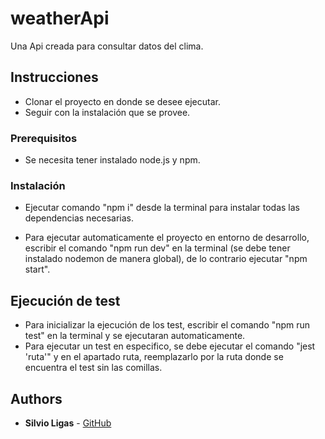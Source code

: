 # weatherApi

Una Api creada para consultar datos del clima.

## Instrucciones

- Clonar el proyecto en donde se desee ejecutar.
- Seguir con la instalación que se provee.

### Prerequisitos

- Se necesita tener instalado node.js y npm.

### Instalación

- Ejecutar comando "npm i" desde la terminal para instalar todas las dependencias necesarias.

- Para ejecutar automaticamente el proyecto en entorno de desarrollo, escribir el comando "npm run dev" en la terminal (se debe tener instalado nodemon de manera global),
  de lo contrario ejecutar "npm start".

## Ejecución de test

- Para inicializar la ejecución de los test, escribir el comando "npm run test" en la terminal y se ejecutaran automaticamente.
- Para ejecutar un test en especifico, se debe ejecutar el comando "jest 'ruta'" y en el apartado ruta, reemplazarlo por la ruta donde se encuentra el test sin las comillas.

## Authors

- **Silvio Ligas** - [GitHub](https://github.com/sligas3)
